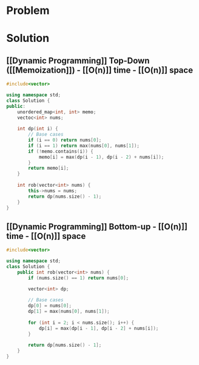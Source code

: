 # Problem

# Solution

## [[Dynamic Programming]] Top-Down ([[Memoization]]) - [[O(n)]] time - [[O(n)]] space

```cpp
#include<vector>

using namespace std;
class Solution {
public:
    unordered_map<int, int> memo;
    vectoc<int> nums;
    
    int dp(int i) {
        // Base cases
        if (i == 0) return nums[0];
        if (i == 1) return max(nums[0], nums[1]);
        if (!memo.contains(i)) {
            memo[i] = max(dp(i - 1), dp(i - 2) + nums[i]);
        }
        return memo[i];
    }
    
    int rob(vector<int> nums) {
        this->nums = nums;
        return dp(nums.size() - 1);
    }
}
```
## [[Dynamic Programming]] Bottom-up - [[O(n)]] time - [[O(n)]] space

```cpp
#include<vector>

using namespace std;
class Solution {
    public int rob(vector<int> nums) {
        if (nums.size() == 1) return nums[0];

        vector<int> dp;
        
        // Base cases
        dp[0] = nums[0];
        dp[1] = max(nums[0], nums[1]);
        
        for (int i = 2; i < nums.size(); i++) {
            dp[i] = max(dp[i - 1], dp[i - 2] + nums[i]);
        }
        
        return dp[nums.size() - 1];
    }
}
```